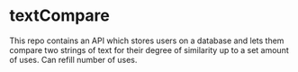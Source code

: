 # textCompare
This repo contains an API which stores users on a database and lets them compare two strings of text for their degree of similarity up to a set amount of uses. Can refill number of uses.
